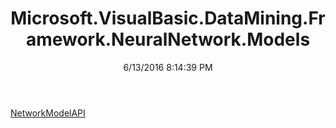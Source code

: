 ﻿---
title: Microsoft.VisualBasic.DataMining.Framework.NeuralNetwork.Models
date: 6/13/2016 8:14:39 PM
---

[NetworkModelAPI](T-Microsoft.VisualBasic.DataMining.Framework.NeuralNetwork.Models.NetworkModelAPI.html)

